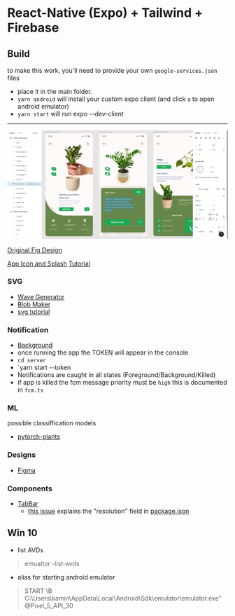 # React-Native (Expo) + Tailwind + Firebase

## Build

to make this work, you'll need to provide your own ```google-services.json``` files

- place it in the main folder.
- ```yarn android``` will install your custom expo client (and click ```a``` to open android emulator)
- ```yarn start``` will run expo --dev-client

---


![Design](/assets/design.png)

[Original Fig Design](https://www.figma.com/file/XY7QVu04MbwTIhBEsXSUnU/plant-app?node-id=1%3A135)

[App Icon and Splash](https://www.figma.com/file/vhpXhfYVlHq5aGyQp9vP4R/App-Icon-%26-Splash-(Copy)?node-id=1%3A1357)
[Tutorial](https://docs.expo.dev/guides/app-icons/)

### SVG

- [Wave Generator](https://getwaves.io/)
- [Blob Maker](https://www.blobmaker.app/)
- [svg tutorial](https://www.sarasoueidan.com/blog/svg-coordinate-systems/)

### Notification
- [Background](https://notifee.app/react-native/docs/events)
- once running the app the TOKEN will appear in the console
- `cd server`
- `yarn start --token <token>
- Notifications are caught in all states (Foreground/Background/Killed)
- if app is killed the fcm message priority must be `high` this is documented in `fcm.ts`

### ML

possible classiffication models

- [pytorch-plants](https://github.com/dusty-nv/jetson-inference/blob/master/docs/pytorch-plants.md)

### Designs

- [Figma](https://figmatemplate.com/plant-app-ui-design-figma-template/)

### Components

- [TabBar](https://github.com/gorhom/react-native-animated-tabbar/issues/116)
  - [this issue](https://github.com/gorhom/react-native-animated-tabbar/issues/116) explains the "resolution" field in [package.json](package.json)


## Win 10 

- list AVDs
> emualtor -list-avds

- alias for starting android emulator
>START \B C:\Users\kamin\AppData\Local\Android\Sdk\emulator\emulator.exe" @Pixel_5_API_30